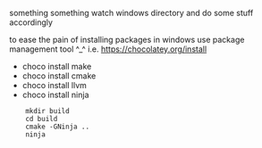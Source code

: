 something something 
watch windows directory and do some stuff accordingly 

to ease the pain of installing packages in windows use package management tool ^_^
i.e. https://chocolatey.org/install
 - choco install make
 - choco install cmake
 - choco install llvm
 - choco install ninja
 
```
    mkdir build
    cd build
    cmake -GNinja .. 
    ninja
```
